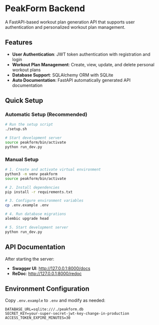 # PeakForm Backend

A FastAPI-based workout plan generation API that supports user authentication and personalized workout plan management.

## Features

- **User Authentication**: JWT token authentication with registration and login
- **Workout Plan Management**: Create, view, update, and delete personal workout plans
- **Database Support**: SQLAlchemy ORM with SQLite
- **Auto Documentation**: FastAPI automatically generated API documentation

## Quick Setup

### Automatic Setup (Recommended)

```bash
# Run the setup script
./setup.sh

# Start development server
source peakform/bin/activate
python run_dev.py
```

### Manual Setup

```bash
# 1. Create and activate virtual environment
python3 -m venv peakform
source peakform/bin/activate

# 2. Install dependencies
pip install -r requirements.txt

# 3. Configure environment variables
cp .env.example .env

# 4. Run database migrations
alembic upgrade head

# 5. Start development server
python run_dev.py
```

## API Documentation

After starting the server:
- **Swagger UI**: http://127.0.0.1:8000/docs
- **ReDoc**: http://127.0.0.1:8000/redoc

## Environment Configuration

Copy `.env.example` to `.env` and modify as needed:

```env
DATABASE_URL=sqlite:///./peakform.db
SECRET_KEY=your-super-secret-jwt-key-change-in-production
ACCESS_TOKEN_EXPIRE_MINUTES=30
```